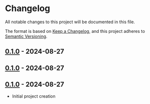 # Changelog

All notable changes to this project will be documented in this file.

The format is based on [Keep a Changelog](https://keepachangelog.com/en/1.0.0/),
and this project adheres to [Semantic Versioning](https://semver.org/spec/v2.0.0.html).

<!-- next-header -->
## [0.1.0] - 2024-08-27

## [0.1.0] - 2024-08-27


## [0.1.0] - 2024-08-27

- Initial project creation

<!-- next-url -->
[0.1.0]: https://github.com/nim65s/fork-manager/compare/v0.1.0...HEAD
[0.1.0]: https://github.com/nim65s/fork-manager/compare/v0.1.0...v0.1.0

[unreleased]: https://github.com/nim65s/fork-manager/compare/v0.0.1...v0.1.0
